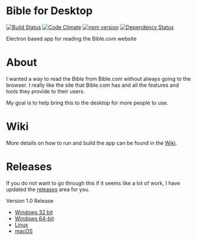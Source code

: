 # Bible for Desktop
[![Build Status](https://travis-ci.org/jiahaog/nativefier.svg?branch=development)](https://travis-ci.org/jiahaog/nativefier)
[![Code Climate](https://codeclimate.com/github/jiahaog/nativefier/badges/gpa.svg)](https://codeclimate.com/github/jiahaog/nativefier)
[![npm version](https://badge.fury.io/js/nativefier.svg)](https://www.npmjs.com/package/nativefier)
[![Dependency Status](https://david-dm.org/jiahaog/nativefier.svg)](https://david-dm.org/jiahaog/nativefier)

Electron based app for reading the Bible.com website

# About
I wanted a way to read the Bible from Bible.com without always going to the browser. I really like the site that Bible.com has and all the features and tools they provide to their users. 

My goal is to help bring this to the desktop for more people to use. 

# Wiki
More details on how to run and build the app can be found in the [Wiki](https://github.com/cjerrington/Bible-for-Desktop/wiki).

# Releases
If you do not want to go through this if it seems like a lot of work, I have updated the [releases](https://github.com/cjerrington/Bible-for-Desktop/releases) area for you. 

Version 1.0 Release
- [Windows 32 bit](https://github.com/cjerrington/Bible-for-Desktop/releases/download/1.0/Bible.for.Desktop-win32-ia32.zip)
- [Windows 64-bit](https://github.com/cjerrington/Bible-for-Desktop/releases/download/1.0/Bible.for.Desktop-win32-x64.zip)
- [Linux](https://github.com/cjerrington/Bible-for-Desktop/releases/download/1.0/Bible.for.Desktop-linux-x64.zip)
- [macOS](https://github.com/cjerrington/Bible-for-Desktop/releases/download/1.0/Bible.for.Desktop-darwin-x64.zip)
